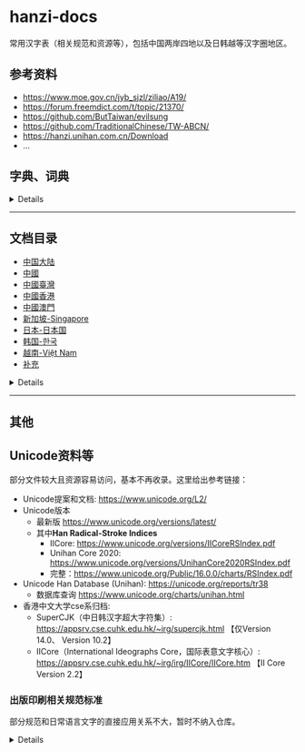 # hanzi-docs

常用汉字表（相关规范和资源等），包括中国两岸四地以及日韩越等汉字圈地区。

## 参考资料

- <https://www.moe.gov.cn/jyb_sjzl/ziliao/A19/>
- <https://forum.freemdict.com/t/topic/21370/>
- <https://github.com/ButTaiwan/evilsung>
- <https://github.com/TraditionalChinese/TW-ABCN/>
- <https://hanzi.unihan.com.cn/Download>
- …

## 字典、词典

<details>

### 出版

- 中国社会科学院语言研究所《现代汉语词典》
  - 民间在线版 <https://ano-via.github.io/dict/>
- 王力《古汉语字典》
- 《汉语大字典》
- 许慎《说文解字》
- 《康熙字典》

### 在线

- 臺灣“教育部”
   - 《重編國語辭典修訂本》: <https://dict.revised.moe.edu.tw>
   - 《國語小字典》或《國語辭典簡編本》
   - 《異體字字典》: <https://dict.variants.moe.edu.tw>
- 萌典：<https://www.moedict.tw/>
- 香港中文大學《漢語多功能字庫》: <https://humanum.arts.cuhk.edu.hk/Lexis/lexi-mf/>
- 北京师范大学《汉字全息资源应用系统》: <https://qxk.bnu.edu.cn/#/>
- 汉典: <https://www.zdic.net>
- 大陆版《中华语文知识库》（《两岸通用词典等》）: <https://www.zhonghuayuwen.org/#/index>
  - 臺灣版《中華語文知識庫》: <https://www.chinese-linguipedia.org>
- 字统网/字統網: <https://zi.tools>
- Chinese Etymology字源: <https://hanziyuan.net>

</details>

---

## 文档目录

- [中国大陆](#中国大陆)
- [中國](#中國)
- [中國臺灣](#中國臺灣)
- [中國香港](#中國香港)
- [中國澳門](#中國澳門)
- [新加坡-Singapore](#新加坡-singapore)
- [日本-日本国](#日本-日本国)
- [韩国-한국](#韩国-한국)
- [越南-Việt Nam](#越南-việt-nam)
- [补充](#补充)

<details>

### 中国大陆

- **1-汉字字表**
  - 19770720-部分计量单位名称统一用字表.pdf
  - 19851227-普通话异读词审音表.pdf
  - 20081100-现代汉语常用词表（草案）-部分.pdf
  - 20090812-通用规范汉字表（征求意见稿）.pdf
  - 20130618-通用规范汉字表-压缩版.pdf
  - 20130618-通用规范汉字表.pdf
  - 20160500-普通话异读词审音表（修订稿）2016年5月.doc
  - 20160500-普通话异读词审音表（修订稿）2016年5月.pdf
- **1-汉字字表-废弃**
  - 19550107-汉字简化方案草案-单行本.pdf
  - 19550107-汉字简化方案草案.pdf
  - 19551222-第一批异体字整理表-1988年备注版.pdf
  - 19551222-第一批异体字整理表-原始扫描.pdf
  - 19551222-第一批异体字整理表.pdf
  - 19560128-汉字简化方案.pdf
  - 19561000-第二批异体字整理表（初稿）.pdf
  - 19640500-简化字总表-扫描1.pdf
  - 19640500-简化字总表-扫描2.pdf
  - 19650130-印刷通用汉字字形表.pdf
  - 19650130-印刷通用汉字字形表（1986年扫描版）.pdf
  - 19770500-第二次汉字简化方案草案-扫描1.pdf
  - 19770500-第二次汉字简化方案草案-扫描2.pdf
  - 19770500-第二次汉字简化方案草案-扫描3.pdf
  - 19770500-第二次汉字简化方案草案-文字改革出版社.pdf
  - 19810800-第二次汉字简化方案修订草案征求意见表-扫描压缩版.pdf
  - 19810800-第二次汉字简化方案修订草案征求意见表-扫描版.pdf
  - 19860600-简化字总表（1986版）-仅字表.pdf
  - 19860600-简化字总表（1986版）-含通知.pdf
  - 19860600-简化字总表（1986版）-扫描压缩版.pdf
  - 19860600-简化字总表（1986版）-扫描版.pdf
  - 19861010-简化字总表（1986版）-文字整理版.pdf
  - 19861010-简化字总表（1986版）-新华社印刷厂.pdf
  - 19880126-现代汉语常用字表（3500字）-版本2.pdf
  - 19880126-现代汉语常用字表（3500字）.pdf
  - 19880304-现代汉语通用字表（7000字）.pdf
  - 19970407-现代汉语通用字笔顺规范.pdf
- **2-GB-国家标准**
  - 19810501-GB 2312-1980《信息交换用汉字编码字符集 基本集》.pdf
  - 19810501-GB 2312-1980《信息交换用汉字编码字符集 基本集》（部分）.pdf
  - 19820801-ISO 7098《文献工作—中文罗马字母拼写法》.pdf
  - 19850129-GBT 4481-1985《中国语种代码》.pdf
  - 19850129-GBT 4881-1985《中国语种代码》版本2.pdf
  - 19900613-GBT 12345-1990《信息交换用汉字编码字符集辅助集》.pdf
  - 19910830-GB 3304-1991《中国各民族名称的罗马字母拼写法和代码》.pdf
  - 19920101-GB 12200.1-1990《汉语信息处理词汇 01部分：基本术语》.pdf
  - 19920201-GB 3259-1992《中文书刊名称汉语拼音拼写法》.pdf
  - 19920413-GBT 13418-1992《文字条目通用排序规则》.pdf
  - 19931116-GBT 14706-93《校对符号及其用法》.pdf
  - 19931227-GB 3100-93《国际单位制及其应用》.pdf
  - 19931227-GB 3101-1993《有关量、单位和符号的一般原则》.pdf
  - 19931230-GB 13000.1-1993《信息技术 通用多八位编码字符集》.pdf
  - 19940207-GBT 12200.2-1994《汉语信息处理词汇 02部分：汉语和汉字》.pdf
  - 19950908-GBT 15720-1995《中国盲文》.pdf
  - 19951213-GBT 15834-1995《标点符号用法》.pdf
  - 19960122-GBT 16159-1996《汉语拼音正词法基本规则》-版本1.pdf
  - 19960122-GBT 16159-1996《汉语拼音正词法基本规则》-版本2.pdf
  - 19960122-GBT 16159-1996《汉语拼音正词法基本规则》-版本3.pdf
  - 20000317-GB 18030-2000《信息技术 信息交换用汉字编码字符集 基本集的扩充》.pdf
  - 20051108-GB 18030-2005《信息技术 中文编码字符集》.pdf
  - 20060918-GBT 20532-2006《信息处理用现代汉语词类标记规范》.pdf
  - 20110729-GBT 15835-2011《出版物上数字用法》.pdf
  - 20111031-GBT 28039-2011《中国人名汉语拼音字母拼写规则》.pdf
  - 20111230-GB 15834-2011《标点符号用法》-压缩版.pdf
  - 20111230-GB 15834-2011《标点符号用法》.pdf
  - 20120629-GBT 16159-2012《汉语拼音正词法基本规则》.pdf
  - 20131231-GBT 30240.1-2013《公共服务领域英文译写规范 第1部分：通则》.pdf
  - 20150113-GBT 15835-2011《出版物上数字用法的规定》.pdf
  - 20170522-GBT 30240.2-2017《公共服务领域英文译写规范 第2部分：交通》.pdf
  - 20170522-GBT 30240.3-2017《公共服务领域英文译写规范 第3部分：旅游》.pdf
  - 20170522-GBT 30240.4-2017《公共服务领域英文译写规范 第4部分：文化娱乐》.pdf
  - 20170522-GBT 30240.5-2017《公共服务领域英文译写规范 第5部分：体育》.pdf
  - 20170522-GBT 30240.6-2017《公共服务领域英文译写规范 第6部分：教育》.pdf
  - 20170522-GBT 30240.7-2017《公共服务领域英文译写规范 第7部分：医疗卫生》.pdf
  - 20170522-GBT 30240.8-2017《公共服务领域英文译写规范 第8部分：邮政电信》.pdf
  - 20170522-GBT 30240.9-2017《公共服务领域英文译写规范 第9部分：餐饮住宿》.pdf
  - 20170522-GBT 30240.10-2017《公共服务领域英文译写规范 第10部分：商业金融》.pdf
  - 20171219-GBT 35302-2017《公共服务领域俄文译写规范》.pdf
  - 20171219-GBT 35303-2017《公共服务领域日文译写规范》.pdf
  - 20211011-GBZ 40637-2021《古籍印刷通用字规范字形表》.pdf
  - 20211011-GBZ 40637-2021《古籍印刷通用字规范字形表》（文字整理版）.pdf
  - 20220719-GB 18030-2022《信息技术 中文编码字符集》.pdf
  - 20221230-GBT 7713.2-2022《学术论文编写规则》.pdf
  - GBT 7589-1987 信息交换用汉字编码字符集 第二辅助集（G2）.pdf
  - GBT 7590-1987 信息交换用汉字编码字符集 第四辅助集（G4）.pdf
  - GBT 15564-1995 图文电视广播用汉字编码字符集香港子集（GH）.pdf
  - GBT 16500-1998 信息交换用汉字编码字符集 第七辅助集（GE）.pdf
  - SJT 11239-2001 信息交换用汉字编码字符集 第八辅助集（G八辅）.pdf
- **2-GF-语言文字规范**
  - 19971201-GF 3001-1997《信息处理用GB13000.1字符集汉字部件规范》.pdf
  - 19991001-GF 3002-1999《GB13000.1字符集汉字笔顺规范》.pdf
  - 19991001-GF 3003-1999《GB13000.1字符集汉字字序（笔画序）规范》.pdf
  - 19991001-GF 3004-1999《印刷魏体字形规范》.pdf
  - 19991001-GF 3005-1999《印刷隶体字形规范》.pdf
  - 20010223-GF 3006-2001《汉语拼音方案的通用键盘表示规范》.pdf
  - 20011219-GF 1001-2001《第一批异形词整理表》-扫描版.pdf
  - 20011219-GF 1001-2001《第一批异形词整理表》-文字版.pdf
  - 20011219-GF 2001-2001《GB 13000.1 字符集汉字折笔规范》-压缩版.pdf
  - 20011219-GF 2001-2001《GB 13000.1 字符集汉字折笔规范》.pdf
  - 20050628-GF 2002-2006《汉字应用水平等级及测试大纲》.pdf
  - 20060227-GF 3007-2006《中国通用音标符号集》.pdf
  - 20090112-GF 0011-2009《汉字部首表》.pdf
  - 20090112-GF 0012-2009《GB13000.1字符集汉字部首归部规范》.pdf
  - 20090324-GF 0013-2009《现代常用独体字规范》.pdf
  - 20090324-GF 0014-2009《现代常用字部件及部件名称规范》.pdf
  - 20101019-GF 0015-2010《汉语国际教育用音节汉字词汇等级划分》.pdf
  - 20101019-GF 0016-2010《汉语口语水平等级标准及测试大纲》.pdf
  - 20130106-GF 0017-2013《识字教学用通用键盘汉字字形输入系统评测规则》.pdf
  - 20160829-GF 2002-2016《汉字应用水平等级及测试大纲》（2016年修订）.docx
  - 20180212-GF 0018-2018《中国英语能力等级量表》.pdf
  - 20180309-GF 0019-2018《国家通用盲文方案》.pdf
  - 20180309-GF 0020-2018《国家通用手语常用词表》.pdf
  - 20190715-GF 0021-2019《汉语手指字母方案》.pdf
  - 20190715-GF 0022-2019《中华通韵》.pdf
  - 20201123-GF 0023-2020《通用规范汉字笔顺规范》.pdf
  - 20201123-GF 0024-2020《〈中华人民共和国国歌〉国家通用手语方案》.pdf
  - 20210324-GF 0025-2021《国际中文教育中文水平等级标准》.pdf
- **2-其他规范**
  - 19760600-少数民族语地名汉语拼音字母音译转写法.pdf
  - 19760900-中国人名汉语拼音字母拼写法.pdf
  - 19820817-汉语拼音字母名称读音对照表-其他版本【国标[1982]339号】.pdf
  - 19820817-汉语拼音字母名称读音对照表【国标[1982]339号】.pdf
  - 19841225-中国地名汉语拼音字母拼写规则（汉语地名部分）.pdf
  - 20050528-日本汉字的汉语读音规范（草案）【语言文字规范草案】.pdf
  - 20140601-夹用英文的中文文本的标点符号用法（草案）【语言文字规范草案】.pdf
- **2-法律法规**
  - 19580211-汉语拼音方案.pdf
  - 19580211-汉语拼音方案（辞海附录5975页）.pdf
  - 20001031-中华人民共和国国家通用语言文字法【主席令第37号】.pdf
  - 20001031-中华人民共和国国家通用语言文字法（含主席令）【主席令第37号】.pdf
  - 20211127-普通话水平测试管理规定【教育部令第51号】.docx
  - 20220605-信息技术产品语言文字使用管理规定（征求意见稿）【教育部】.doc
  - 20230103-信息技术产品国家通用语言文字使用管理规定【教育部令第54号】.docx
  - 20230103-信息技术产品国家通用语言文字使用管理规定【教育部令第54号】.pdf
- **2-行业标准**
  - 20170417-CYT 154-2017《中文出版物夹用英文的编辑规范》.pdf
  - 20200901-WHT 90-2020《汉文古籍文字认同描述规范》.pdf
- **3-其他资料**
  - 2019-人民教育出版社《义务教育教科书·语文》（统编版）字表.pdf
  - 义务教育语文课程标准（2011年版）-附录.pdf
  - 义务教育语文课程标准（2022年版）-附录.pdf
  - 《中華大辭典》附錄二-大陸標點符號表.docx
- **3-政府公文**
  - 19860525-废止第二次汉字简化方案（草案）【国发〔1986〕64号】.pdf
  - 19920707-出版物汉字使用管理规定【新出联[1992]4号】-其他版本.pdf
  - 19920707-出版物汉字使用管理规定【新出联[1992]4号】.pdf
  - 20030527-普通话水平测试工作评估指导标准【教语用司函〔2003〕17号】.pdf
  - 20031010-普通话水平测试大纲【教语用〔2003〕2号】.pdf
  - 20110301-新闻出版总署决定废止的第五批规范性文件目录【新闻出版总署令第50号】.xls
  - 20110301-新闻出版总署现行有效规范性文件目录【2011年第1号公告】.xls
  - 20191115-国家新闻出版署决定废止的规范性文件目录【国新出发〔2019〕38号】.doc
  - 20191115-国家新闻出版署继续有效的规范性文件目录【2019年第4号公告】.doc
  - 20191115-新闻出版署关于废止35件规范性文件的决定.pdf
  - 20230123-普通话水平测试规程【国语函〔2023〕1号】.docx
- **3-维基文库**
  - 维基文库-19551222_第一批异体字整理表.pdf
  - 维基文库-19560128_漢字簡化方案.pdf
  - 维基文库-19861010_简化字总表.pdf
  - 维基文库-20130618_通用规范汉字表.pdf
  - 维基文库-20220501_古籍印刷通用字规范字形表.pdf
  - 维基文库-20230529_第一批异体字整理表.pdf

### 中國

- 1935-第一批简体字表-影印版附录.pdf
- 1935-第一批简体字表-扫描版.pdf
- 维基文库-19350821_第一批简体字表.pdf

### 中國臺灣

- 19820901_教育部4808個常用字.pdf
- 19820902-常用國字標準字體表.pdf
- 19990331_國語一字多音審訂表-版本2.pdf
- 19990331_國語一字多音審訂表.pdf
- 20001101-國語注音符號手冊.pdf
- 20121212_國語一字多音審訂表初稿.pdf
- 20121212_國語一字多音審訂表說帖.pdf
- 20200320_國中小國語文教科書用字審訂成果.pdf
- 20210104_《重編國語辭典修訂本》與《國語一字多音審訂表》取音差異表.pdf
- 《重訂標點符號手冊》修訂版.pdf
- 教育部字庫5021字.pdf
- 教育部本土語言成果參考字表_總表.pdf
- 教育部本土語言成果參考字表_附表.pdf
- 臺灣TW-ABCN正字甲乙丙表.pdf
- 《中華大辭典》附錄一-臺灣標點符號表.docx

### 中國香港

- 19900000-小學中國語文科（小一至小六課程綱要）.pdf
- 19900700-常用字字形表修订本-香港教育署语文教育学院中文系.pdf
- 20000700-《〈常用字字形表〉標準字體表》（2000版）.pdf
- 20051224-2000版《〈常用字字形表〉異體字表》.pdf
- 20090101-香港小學學習字詞表-特殊教育需要補充篇.pdf
- 20091200-香港增補字符集—2008.pdf
- 20170500-香港增補字符集—2016.pdf
- 《香港增補字符集》字符的倉頡碼和粵語拼音參考表 CangjieCantoneseRef.pdf
- 不獲納入《香港增補字符集》的字符 Not-Accepted.pdf
- 容易混淆字符表 Easily_Confused_Chinese_Characters.pdf
- **I字坊**
  - 20220906_常用香港外字表-1.8.pdf
  - 20220917_推薦形體表-1.04.pdf
  - 20220917_筆畫表-1.27.pdf
  - 20220917_部件檢校表-1.36.pdf

### 中國澳門

- 19851011-密碼及廣州音譯音字彙 dl-88-1985-an.pdf
- 20210100-《澳門增補字符集 – 2020》字符表.pdf
- 20240700-《澳門增補字符集 – 2022》字符表.pdf

### 新加坡-Singapore

- 1969-异体简体字表.pdf
- 1969-简体字表.pdf
- 1974-简体字总表.pdf
- 1976-简体字总表修订本.pdf
- 2007-小学华文生字表.pdf
- 2007-小学高级华文生字表.pdf
- 2015-《欢乐伙伴》小学华文生字表.pdf
- 2015-《欢乐伙伴》小学高级华文生字表.pdf
- 新加坡-小学第三学年华文课程说明-汉字笔画.pdf

### 日本-日本国

- 19080524_漢字要覧.pdf
- 19191225_漢字整理案.pdf
- 19310603_常用漢字表.pdf
- 19381105_漢字字体整理案.pdf
- 19420617_標準漢字表.pdf
- 19461116_当用漢字表.pdf
- 19720628_「異字同訓」の漢字の用法.pdf
- 19931100_表外漢字字体表.pdf
- 19970117_漢字字体資料集-1.pdf
- 19970117_漢字字体資料集-5.pdf
- 19970117_漢字字体資料集-6.pdf
- 20010326_当用漢字字体表.pdf
- 20070202_敬語の指針 keigo_tousin.pdf
- 20080000-別表「学年別漢字配当表」（平成20年告示）.pdf
- 20100607_改定常用漢字表答申 kaitei_kanji_toushin.pdf
- 20101118-新聞用語集 shimbun_yogo.pdf
- 20101118_2010 年「改定常用漢字表」対応新聞用語集 追補版.pdf
- 20101130_常用漢字表(joyokanjihyo平成22年版).pdf
- 20101130_常用漢字表別紙.pdf
- 20140221_「異字同訓」の漢字の使い分け例報告.pdf
- 20160229_常用漢字表の字体・字形に関する指針報告.pdf
- 20170300-小学校学習指導要領.pdf
- 20170925_人名用漢字別表の変遷.pdf
- 20191115_国語施策年表-明治35年以前.pdf
- 20191115_国語施策年表-明治35年～昭和20年.pdf
- 20191115_国語施策年表-昭和21年以降.pdf
- 20200930_法務省見直し（拡大）案_人名用漢字別表に掲げる漢字（287字）.pdf
- 20200930_法務省見直し（拡大）案_常用漢字表に掲げる漢字（1,945字）.pdf
- 20211214_法務省見直し（拡大）案_追加される漢字（578字）.pdf
- Jinmei-yō Kanji table (人名用漢字表) .pdf
- 维基百科-20230403_同音の漢字による書きかえ.pdf
- 维基词典-20220227_人名用漢字の一覧.pdf

### 韩国-한국

- 19720816_한문교육용기초한자.pdf
- 20130104_한문교육용기초한자(2014학년도부터_적용).pdf
- 20230530_韓國基礎1800漢字.pdf
- hanja-인명용 한자 (人名用漢字) .pdf
- hanja 한문 교육용 기초 한자 (漢文敎育用基礎漢字) -2015.pdf
- 교육용 필수한자 1800자 100자표(한자+훈음).pdf
- 편수자료(2편)_한문 교육용 기초 한자.pdf
- 한국_한문교육용_기초한자_1800자_부수순(2000).pdf

### 越南-Việt Nam

- 榜𡨸汉喃准常用(Bảng chữ Hán Nôm Chuẩn Thường dùng)-bchnctd 150123.pdf
- 榜𡨸汉喃准常用(Bảng chữ Hán Nôm Chuẩn Thường dùng)-bchnctd 300623.pdf
- 榜𡨸汉喃准常用(Bảng chữ Hán Nôm Chuẩn Thường dùng 常用标准汉喃字表).pdf

### 补充

- **其他资料**
  - 新旧字形对照表.png
  - 汉语大词典-新旧字形对照举例.png
  - 汉语大词典-汉语拼音方案.png
  - 现代汉语词典-新旧字形对照表.png
  - 辞海-新旧字形对照举例.jpg
  - 辞海-汉语拼音方案.png
- **第三方字表**
  - HSK汉字表〔北语版〕.pdf
  - HSK汉字表〔汉办版〕.pdf
  - 台湾国小字表.pdf
  - 日本常用汉字表.pdf
  - 现代汉语常用字表.pdf
  - 韩国常用汉字表.pdf
  - 香港小学用字一览表.pdf
- **补充资料**
  - 1936-北平新文字研究会-新文字入门.pdf
  - 1955-陈光尧-常用简字谱.pdf
  - 1955-陈光尧-简化汉字.pdf
  - 1959-江苏人民出版社编-五百十七个简化字.pdf
  - 1960-超天编著-正确写好简化字（初小程度）.pdf
  - 1965-陈越-字形规范化的规律.pdf
  - 1978-许慎-说文解字-中华书局版.pdf
  - 1989-国家语言文字工作委员会汉字处编-现代汉语通用字表.pdf
  - 1990-上海教育出版社-简化、繁体、异体汉字综合字表.pdf
  - 1997-国家语委标准化工作委员会办公室编-国家语言文字规范和标准选编.pdf
  - 1997-张书岩-简化字溯源.pdf
  - 1998-（瑞典）林西莉-汉字王国：讲述中国人和他们的汉字的故事.pdf
  - 1999-钱玄同文集第3卷汉字改革与国语运动.pdf
  - 2001-国家汉语水平考试委员会办公室考试中心-汉语水平词汇与汉字等级大纲（HSK）.pdf
  - 2004-史定国-简化字研究.pdf
  - 2005-左民安细说汉字：1000个汉字的起源与演变.pdf
  - 2006-桑哲-略谈建国以来汉字的简化和整理.pdf
  - 2007-刘家丰-论简化字.pdf
  - 2008-张轴材-CJK拆分序列IDS.pdf
  - 2008-张轴材-CJK构件集说明文件.pdf
  - 2008-张轴材-CJK汉字构件集.pdf
  - 2013-李行健等-《通用规范汉字表》使用手册.pdf
  - 2013-王宁-《通用规范汉字表》解读.pdf
  - 2013-王宁-通用规范汉字字典.pdf
  - 2013-高慎贵-简化字繁体字对照字典.pdf
  - 2015-姜继曾-简化字的由来.pdf
  - 2015-魏励-海峡两岸汉字对照表.pdf
  - 2016-教育部语言文字信息管理司-常用语言文字规范手册.pdf
  - 2016-流沙河-正体字回家：细说简化字失据（稿本）.pdf
  - 2016-湯志祥-香港與內地漢字規範用字差異研究.pdf
  - 2016-王敏-《通用规范汉字表》七十问.pdf
  - 2017-安岡孝一・安岡素子-日本・中国・台湾・香港・韓国の常用漢字と漢字コード.pdf
  - 2017-林西莉-汉字王国  第2版.pdf
  - 2017-汉语大字典编纂处-简化字繁体字异体字对照速查手册.pdf
  - 2017-语言文字规范标准-教育部语言文字信息管理司.pdf
  - 2020-張偉-香港台灣內地常用字形對照表.pdf
  - 2021-邵霭吉-《通用规范汉字表》独体字统计与思考.pdf
  - 2021-陳曙光-《香港小學學習字詞表》所收字形研究.pdf
  - 2023-（美）石静远 -汉字王国：让中国走向现代的语言革命.pdf
  - 2024-钟雨柔-汉字革命：中国语文现代性的起源（1916—1958）-黑白扫描版.pdf
  - 2024-钟雨柔-汉字革命：中国语文现代性的起源（1916—1958）.pdf
  - 汉字常用偏旁名称表.pdf
  - 汉字笔画名称表.pdf
  - 汉字部首表（部分）.pdf
  - 漢字的部首和部件.pdf

</details>

---

## 其他

## Unicode资料等

部分文件较大且资源容易访问，基本不再收录。这里给出参考链接：

- Unicode提案和文档: <https://www.unicode.org/L2/>
- Unicode版本 
  - 最新版 <https://www.unicode.org/versions/latest/>
  - 其中**Han Radical-Stroke Indices**
    - IICore: <https://www.unicode.org/versions/IICoreRSIndex.pdf>
    - Unihan Core 2020: <https://www.unicode.org/versions/UnihanCore2020RSIndex.pdf>
    - 完整：<https://www.unicode.org/Public/16.0.0/charts/RSIndex.pdf>
- Unicode Han Database (Unihan): <https://unicode.org/reports/tr38>
  - 数据库查询 <https://www.unicode.org/charts/unihan.html>
- 香港中文大学cse系归档:
  - SuperCJK（中日韩汉字超大字符集）: <https://appsrv.cse.cuhk.edu.hk/~irg/supercjk.html> 【仅Version 14.0、 Version 10.2】
  - IICore（International Ideographs Core，国际表意文字核心）: <https://appsrv.cse.cuhk.edu.hk/~irg/irg/IICore/IICore.htm> 【II Core Version 2.2】

### 出版印刷相关规范标准

部分规范和日常语言文字的直接应用关系不大，暂时不纳入仓库。

<details>

可参考《国家新闻出版署关于公布继续有效的规范性文件目录的公告》（2019年 第4号）

- 国家标准
  - GB 11668-89《图书和其他出版物的书脊规则》
  - [x] GB 3259-92《中文书刊名称汉语拼音拼写法》
  - GB 6447-86《文摘编写规则》
  - GB/T 788-1999《图书和杂志开本及其幅面尺寸》
  - GB/T 3179-2009《期刊编排格式》
  - GB/T 3860-1995《文献叙词标引规则》
  - [x] GB/T 7713.2-2022《学术论文写作规则》
  - GB/T 7713.3-2009《科技报告编写规则》
  - GB/T 7714-2015《信息与文献 参考文献著录规则》
  - GB/T 9999-2001《中国标准连续出版物号》
  - GB/T 13417-2009《期刊目次表》
  - GB/T 16827-1997《中国标准刊号（ISSN部分条码）》
- 行业标准
  - CY/T 35-2001《文献章节编号方法》
  - CY/T 118-2015《学术出版规范一般要求》
  - CY/T 119-2015《学术出版规范 科学技术名词》
  - CY/T 120-2015《学术出版规范 图书版式》
  - CY/T 121-2015《学术出版规范 注释》
  - CY/T 122-2015《学术出版规范 引文》
  - CY/T 123-2015《学术出版规范 中文译著》
  - CY/T 124-2015《学术出版规范 古籍整理》
  - [x] CY/T 154-2017《中文出版物夹用英文的编辑规范》
  - CY/T 170-2019《学术出版规范 表格》
  - CY/T 171-2019《学术出版规范 插图》
  - CY/T 172-2019《学术出版规范 图书出版流程管理》
  - CY/T 173-2019《学术出版规范 关键词编写规范》
  - CY/T 174-2019《学术出版规范 期刊学术不端行为界定》
- 法律法规等
  - 《中华人民共和国著作权法》【1990年颁布，2020年最新修订】
  - 《出版管理条例》【国务院令第343号，2001年颁布，2016年最新修订】
  - 《著作权法实施条例》【国务院令第359号，2002年颁布，2013年最新修订】
  - 《信息网络传播权保护条例》【国务院令（第468号），2006年颁布，2013年最新修订】
  - 《期刊出版管理规定》【新闻出版总署令第31号，2005年发布，2017年最新修改】
  - 
  - 图书、期刊、音像制品、电子出版物重大选题备案办法【国新出发〔2019〕35号】
  - 报纸期刊出版质量综合评估办法（试行）【新出字〔2010〕294号】
  - 全国报纸期刊出版质量综合评估指标体系（试行）【新闻出版总署新闻报刊司，2010年】
  - 期刊编辑规程【新闻出版总署新闻报刊司、 中国期刊协会（2009年）】
  - 报纸期刊审读暂行办法【新闻出版总署（2009）】
  - 出版专业技术人员职业资格管理规定【新闻出版总署（2008）】
  - 期刊出版形式规范【新闻出版总署（2007）】
  - 教育部关于加强和改进高等学校哲学社会科学学报工作的意见【教社政〔2002〕10号】
  - 高等学校学报管理办法【教育部1998】
  - 关于出版单位的主办单位和主管单位职责的暂行规定【新闻出版署〔1993〕801号】
- 其他规范
  - 综合性期刊文献引证技术规范（试行稿）【2007年北京“综合性人文社会科学学术期刊编排规范研讨会”】

其他参考资料：
  - 中文书刊排版相关标准和规范 [:link: Haixing-Hu/typesetting-standard](https://github.com/Haixing-Hu/typesetting-standard)

</details>
